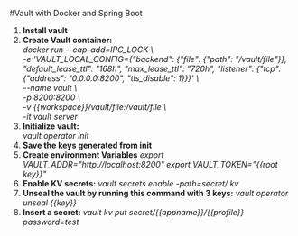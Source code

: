 #Vault with Docker and Spring Boot

1. **Install vault**
2. **Create Vault container:**  
	*docker run --cap-add=IPC_LOCK \  
    -e 'VAULT_LOCAL_CONFIG={"backend": {"file": {"path": "/vault/file"}}, "default_lease_ttl": "168h", "max_lease_ttl": "720h", "listener": {"tcp": {"address": "0.0.0.0:8200", "tls_disable": 1}}}' \  
    --name vault \  
    -p 8200:8200 \  
    -v {{workspace}}/vault/file:/vault/file \  
    -it vault server*  
3. **Initialize vault:**  
	*vault operator init*
4. **Save the keys generated from init**  
5. **Create environment Variables**
      *export VAULT_ADDR="http://localhost:8200"*
	  *export VAULT_TOKEN="{{root key}}"*  
6. **Enable KV secrets:**
	  *vault secrets enable -path=secret/ kv*
7. **Unseal the vault by running this command with 3 keys:**
	  *vault operator unseal {{key}}*
8. **Insert a secret:**
	   *vault kv put secret/{{appname}}/{{profile}} password=test*

